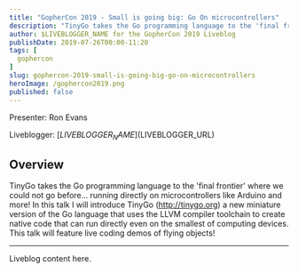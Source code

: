 ```yaml
---
title: "GopherCon 2019 - Small is going big: Go On microcontrollers"
description: "TinyGo takes the Go programming language to the 'final frontier' where we could not go before... running directly on microcontrollers like Arduino and more! In this talk I will introduce TinyGo (http://tinygo.org) a new miniature version of the Go language that uses the LLVM compiler toolchain to create native code that can run directly even on the smallest of computing devices. This talk will feature live coding demos of flying objects!"
author: $LIVEBLOGGER_NAME for the GopherCon 2019 Liveblog
publishDate: 2019-07-26T00:00-11:20
tags: [
  gophercon
]
slug: gophercon-2019-small-is-going-big-go-on-microcontrollers
heroImage: /gophercon2019.png
published: false
---
```


Presenter: Ron Evans

Liveblogger: [$LIVEBLOGGER_NAME]($LIVEBLOGGER_URL)

## Overview

TinyGo takes the Go programming language to the 'final frontier' where we could not go before... running directly on microcontrollers like Arduino and more! In this talk I will introduce TinyGo (http://tinygo.org) a new miniature version of the Go language that uses the LLVM compiler toolchain to create native code that can run directly even on the smallest of computing devices. This talk will feature live coding demos of flying objects!

---

Liveblog content here.
